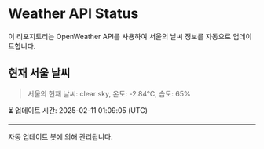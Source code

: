 
# Weather API Status

이 리포지토리는 OpenWeather API를 사용하여 서울의 날씨 정보를 자동으로 업데이트합니다.

## 현재 서울 날씨
> 서울의 현재 날씨: clear sky, 온도: -2.84°C, 습도: 65%

⏳ 업데이트 시간: 2025-02-11 01:09:05 (UTC)

---
자동 업데이트 봇에 의해 관리됩니다.
